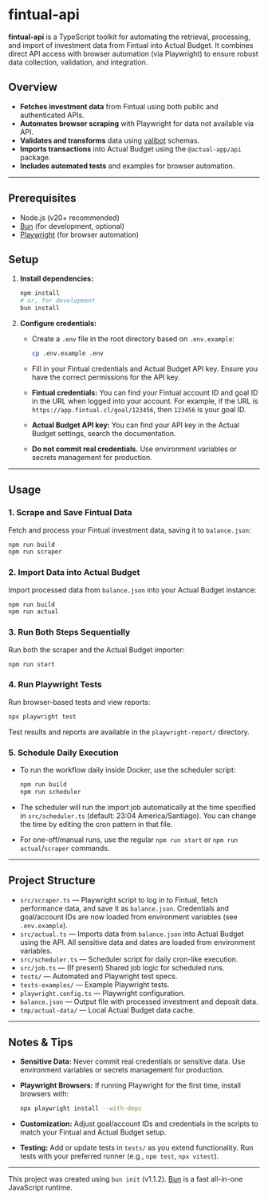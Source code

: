 # fintual-api

**fintual-api** is a TypeScript toolkit for automating the retrieval, processing, and import of investment data from Fintual into Actual Budget. It combines direct API access with browser automation (via Playwright) to ensure robust data collection, validation, and integration.

## Overview

- **Fetches investment data** from Fintual using both public and authenticated APIs.
- **Automates browser scraping** with Playwright for data not available via API.
- **Validates and transforms** data using [valibot](https://valibot.dev/) schemas.
- **Imports transactions** into Actual Budget using the `@actual-app/api` package.
- **Includes automated tests** and examples for browser automation.

---

## Prerequisites

- Node.js (v20+ recommended)
- [Bun](https://bun.sh) (for development, optional)
- [Playwright](https://playwright.dev/) (for browser automation)

## Setup

1. **Install dependencies:**

   ```bash
   npm install
   # or, for development
   bun install
   ```

2. **Configure credentials:**
   - Create a `.env` file in the root directory based on `.env.example`:

     ```bash
     cp .env.example .env
     ```

   - Fill in your Fintual credentials and Actual Budget API key. Ensure you have the correct permissions for the API key.
   - **Fintual credentials:** You can find your Fintual account ID and goal ID in the URL when logged into your account. For example, if the URL is `https://app.fintual.cl/goal/123456`, then `123456` is your goal ID.
   - **Actual Budget API key:** You can find your API key in the Actual Budget settings, search the documentation.
   - **Do not commit real credentials.** Use environment variables or secrets management for production.

---

## Usage

### 1. Scrape and Save Fintual Data

Fetch and process your Fintual investment data, saving it to `balance.json`:

```bash
npm run build
npm run scraper
```

### 2. Import Data into Actual Budget

Import processed data from `balance.json` into your Actual Budget instance:

```bash
npm run build
npm run actual
```

### 3. Run Both Steps Sequentially

Run both the scraper and the Actual Budget importer:

```bash
npm run start
```

### 4. Run Playwright Tests

Run browser-based tests and view reports:

```bash
npx playwright test
```

Test results and reports are available in the `playwright-report/` directory.

### 5. Schedule Daily Execution

- To run the workflow daily inside Docker, use the scheduler script:

  ```bash
  npm run build
  npm run scheduler
  ```

- The scheduler will run the import job automatically at the time specified in `src/scheduler.ts` (default: 23:04 America/Santiago). You can change the time by editing the cron pattern in that file.
- For one-off/manual runs, use the regular `npm run start` or `npm run actual`/`scraper` commands.

---

## Project Structure

- `src/scraper.ts` — Playwright script to log in to Fintual, fetch performance data, and save it as `balance.json`. Credentials and goal/account IDs are now loaded from environment variables (see `.env.example`).
- `src/actual.ts` — Imports data from `balance.json` into Actual Budget using the API. All sensitive data and dates are loaded from environment variables.
- `src/scheduler.ts` — Scheduler script for daily cron-like execution.
- `src/job.ts` — (If present) Shared job logic for scheduled runs.
- `tests/` — Automated and Playwright test specs.
- `tests-examples/` — Example Playwright tests.
- `playwright.config.ts` — Playwright configuration.
- `balance.json` — Output file with processed investment and deposit data.
- `tmp/actual-data/` — Local Actual Budget data cache.

---

## Notes & Tips

- **Sensitive Data:** Never commit real credentials or sensitive data. Use environment variables or secrets management for production.
- **Playwright Browsers:** If running Playwright for the first time, install browsers with:

  ```bash
  npx playwright install --with-deps
  ```

- **Customization:** Adjust goal/account IDs and credentials in the scripts to match your Fintual and Actual Budget setup.
- **Testing:** Add or update tests in `tests/` as you extend functionality. Run tests with your preferred runner (e.g., `npm test`, `npx vitest`).

---

This project was created using `bun init` (v1.1.2). [Bun](https://bun.sh) is a fast all-in-one JavaScript runtime.
